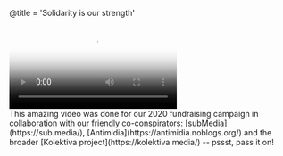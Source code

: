 @title = 'Solidarity is our strength'

<div class="embed-responsive embed-responsive-16by9">
  <video controls="" poster="https://static.riseup.net/bird_en.jpeg" class="embed-responsive-item">
      <source src="https://static.riseup.net/Riseup-EN-720p.mp4" type="video/mp4">
      <source src="https://static.riseup.net/Riseup-EN-720p.webm" type="video/webm">
      <track label="English" kind="subtitles" srclang="en" src="riseup.en.vtt" default>
      Your browser does not support the video tag.
  </video>
</div>
This amazing video was done for our 2020 fundraising campaign in collaboration with our friendly co-conspirators: [subMedia](https://sub.media/), [Antimidia](https://antimidia.noblogs.org/) and the broader [Kolektiva project](https://kolektiva.media/) -- pssst, pass it on!
